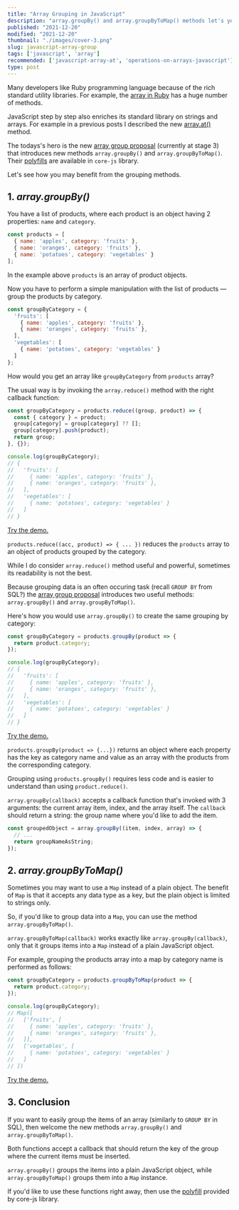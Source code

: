 ```yaml
---
title: "Array Grouping in JavaScript"
description: "array.groupBy() and array.groupByToMap() methods let's you group an array by a certain criteria."  
published: "2021-12-20"
modified: "2021-12-20"
thumbnail: "./images/cover-3.png"
slug: javascript-array-group
tags: ['javascript', 'array']
recommended: ['javascript-array-at', 'operations-on-arrays-javascript']
type: post
---
```


Many developers like Ruby programming language because of the rich standard utility libraries. For example, the [array in Ruby](https://ruby-doc.org/core-3.0.2/Array.html) has a huge number of methods.  

JavaScript step by step also enriches its standard library on strings and arrays. For example in a previous posts I described
the new [array.at()](/javascript-array-at/) method.  

The todays's hero is the new [array group proposal](https://github.com/tc39/proposal-array-grouping) (currently at stage 3) that introduces new methods `array.groupBy()` and `array.groupByToMap()`. Their [polyfills](https://github.com/zloirock/core-js#array-grouping) are available in `core-js` library.  

Let's see how you may benefit from the grouping methods.  

## 1. *array.groupBy()*

You have a list of products, where each product is an object having 2 properties: `name` and `category`.  

```javascript
const products = [
  { name: 'apples', category: 'fruits' },
  { name: 'oranges', category: 'fruits' },
  { name: 'potatoes', category: 'vegetables' }
];
```

In the example above `products` is an array of product objects.  

Now you have to perform a simple manipulation with the list of products &mdash; group the products by category.  

```javascript
const groupByCategory = {
  'fruits': [
    { name: 'apples', category: 'fruits' }, 
    { name: 'oranges', category: 'fruits' },
  ],
  'vegetables': [
    { name: 'potatoes', category: 'vegetables' }
  ]
};
```

How would you get an array like `groupByCategory` from `products` array?  

The usual way is by invoking the `array.reduce()` method with the right callback function:

```javascript
const groupByCategory = products.reduce((group, product) => {
  const { category } = product;
  group[category] = group[category] ?? [];
  group[category].push(product);
  return group;
}, {});

console.log(groupByCategory);
// {
//   'fruits': [
//     { name: 'apples', category: 'fruits' }, 
//     { name: 'oranges', category: 'fruits' },
//   ],
//   'vegetables': [
//     { name: 'potatoes', category: 'vegetables' }
//   ]
// }
```
[Try the demo.](https://codesandbox.io/s/elastic-montalcini-tlgvt?file=/src/index.js)

`products.reduce((acc, product) => { ... })` reduces the `products` array to an object of products grouped by the category.  

While I do consider `array.reduce()` method useful and powerful, sometimes its readability is not the best.  

Because grouping data is an often occuring task (recall `GROUP BY` from SQL?) the [array group proposal](https://github.com/tc39/proposal-array-grouping) introduces two useful methods: `array.groupBy()` and `array.groupByToMap()`.  

Here's how you would use `array.groupBy()` to create the same grouping by category:

```javascript
const groupByCategory = products.groupBy(product => {
  return product.category;
});

console.log(groupByCategory); 
// {
//   'fruits': [
//     { name: 'apples', category: 'fruits' }, 
//     { name: 'oranges', category: 'fruits' },
//   ],
//   'vegetables': [
//     { name: 'potatoes', category: 'vegetables' }
//   ]
// }
```

[Try the demo.](https://codesandbox.io/s/bold-goodall-r3c4c?file=/src/index.js)

`products.groupBy(product => {...})` returns an object where each property has the key as category name and value as an array with the products from the corresponding category.  

Grouping using `products.groupBy()` requires less code and is easier to understand than using `product.reduce()`.  

`array.groupBy(callback)` accepts a callback function that's invoked with 3 arguments: the current array item, index, and the array itself. The `callback` should return a string: the group name where you'd like to add the item.  

```javascript
const groupedObject = array.groupBy((item, index, array) => {
  // ...
  return groupNameAsString;
});
```

## 2. *array.groupByToMap()*

Sometimes you may want to use a `Map` instead of a plain object. The benefit of `Map` is that it accepts any data type as a key, but the plain object is limited to strings only.  

So, if you'd like to group data into a `Map`, you can use the method `array.groupByToMap()`. 

`array.groupByToMap(callback)` works exactly like `array.groupBy(callback)`, only that it groups items into a `Map` instead of a plain JavaScript object.  

For example, grouping the products array into a map by category name is performed as follows:

```javascript
const groupByCategory = products.groupByToMap(product => {
  return product.category;
});

console.log(groupByCategory); 
// Map([
//   ['fruits', [
//     { name: 'apples', category: 'fruits' }, 
//     { name: 'oranges', category: 'fruits' },
//   ]],
//   ['vegetables', [
//     { name: 'potatoes', category: 'vegetables' }
//   ]
// ])
```

[Try the demo.](https://codesandbox.io/s/sparkling-waterfall-kdlpy?file=/src/index.js)

## 3. Conclusion

If you want to easily group the items of an array (similarly to `GROUP BY` in SQL), then welcome the new methods `array.groupBy()` and `array.groupByToMap()`.  

Both functions accept a callback that should return the key of the group where the current items must be inserted.  

`array.groupBy()` groups the items into a plain JavaScript object, while `array.groupByToMap()` groups them into a `Map` instance.  

If you'd like to use these functions right away, then use the [polyfill](https://github.com/zloirock/core-js#array-grouping) provided by core-js library.  